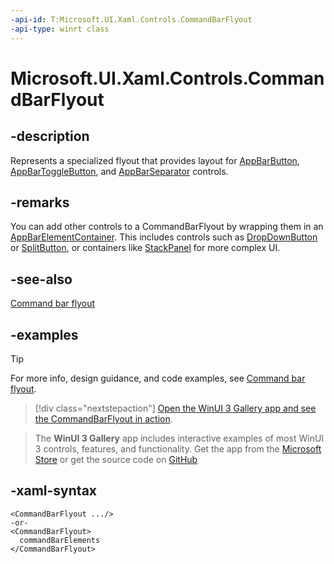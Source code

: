 ```yaml
---
-api-id: T:Microsoft.UI.Xaml.Controls.CommandBarFlyout
-api-type: winrt class
---
```

<!-- Class syntax.
public class CommandBarFlyout : FlyoutBase, FlyoutBase
-->

# Microsoft.UI.Xaml.Controls.CommandBarFlyout

## -description

Represents a specialized flyout that provides layout for [AppBarButton](/uwp/api/windows.ui.xaml.controls.appbarbutton), [AppBarToggleButton](/uwp/api/Windows.UI.Xaml.Controls.AppBarToggleButton), and [AppBarSeparator](/uwp/api/Windows.UI.Xaml.Controls.AppBarSeparator) controls.

## -remarks

You can add other controls to a CommandBarFlyout by wrapping them in an [AppBarElementContainer](/uwp/api/windows.ui.xaml.controls.appbarelementcontainer?view=winrt-19041). This includes controls such as [DropDownButton](dropdownbutton.md) or [SplitButton](splitbutton.md), or containers like [StackPanel](/uwp/api/windows.ui.xaml.controls.stackpanel?view=winrt-19041) for more complex UI.

## -see-also

[Command bar flyout](/windows/apps/design/controls/command-bar-flyout)

## -examples

> [!TIP]
> For more info, design guidance, and code examples, see [Command bar flyout](/windows/apps/design/controls/command-bar-flyout).

> [!div class="nextstepaction"]
> [Open the WinUI 3 Gallery app and see the CommandBarFlyout in action](winui3gallery:/item/CommandBarFlyout).

> The **WinUI 3 Gallery** app includes interactive examples of most WinUI 3 controls, features, and functionality. Get the app from the [Microsoft Store](https://www.microsoft.com/store/productId/9P3JFPWWDZRC) or get the source code on [GitHub](https://github.com/microsoft/WinUI-Gallery)

## -xaml-syntax

```xaml
<CommandBarFlyout .../>
-or-
<CommandBarFlyout>
  commandBarElements
</CommandBarFlyout>
```
